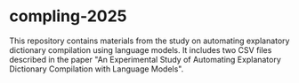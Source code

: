# compling-2025
This repository contains materials from the study on automating explanatory dictionary compilation using language models. It includes two CSV files described in the paper "An Experimental Study of Automating Explanatory Dictionary Compilation with Language Models".
